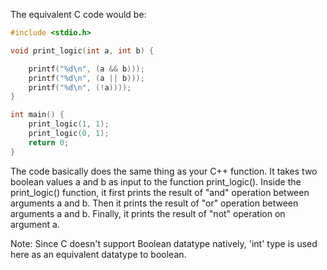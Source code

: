 The equivalent C code would be:

```c
#include <stdio.h>

void print_logic(int a, int b) {

    printf("%d\n", (a && b))); 
    printf("%d\n", (a || b)));
    printf("%d\n", (!a)))); 
}

int main() {
    print_logic(1, 1); 
    print_logic(0, 1);  
    return 0;
}
```
The code basically does the same thing as your C++ function. It takes two boolean values a and b as input to the function print_logic().
Inside the print_logic() function, it first prints the result of "and" operation between arguments a and b. Then it prints the result of "or" operation between arguments a and b. Finally, it prints the result of "not" operation on argument a. 

Note: Since C doesn't support Boolean datatype natively, 'int' type is used here as an equivalent datatype to boolean.
```
